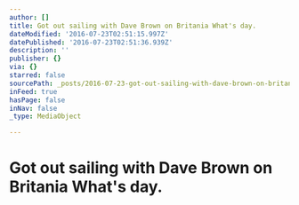 ```yaml
---
author: []
title: Got out sailing with Dave Brown on Britania What's day.
dateModified: '2016-07-23T02:51:15.997Z'
datePublished: '2016-07-23T02:51:36.939Z'
description: ''
publisher: {}
via: {}
starred: false
sourcePath: _posts/2016-07-23-got-out-sailing-with-dave-brown-on-britania-whats-day.md
inFeed: true
hasPage: false
inNav: false
_type: MediaObject

---
```

# Got out sailing with Dave Brown on Britania What's day.